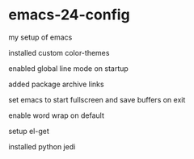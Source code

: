 emacs-24-config
===============

my setup of emacs

installed custom color-themes

enabled global line mode on startup

added package archive links

set emacs to start fullscreen and save buffers on exit

enable word wrap on default

setup el-get

installed python jedi
